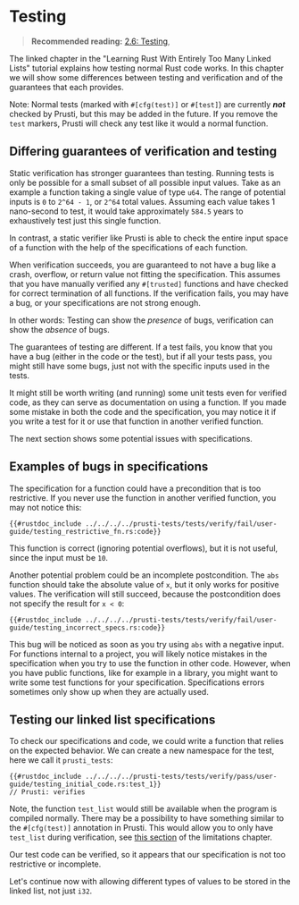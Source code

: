 # Testing

> **Recommended reading:** 
> [2.6: Testing](https://rust-unofficial.github.io/too-many-lists/first-test.html),

The linked chapter in the "Learning Rust With Entirely Too Many Linked Lists" tutorial explains how testing normal Rust code works. In this chapter we will show some differences between testing and verification and of the guarantees that each provides.

Note: Normal tests (marked with `#[cfg(test)]` or `#[test]`) are currently ***not*** checked by Prusti, but this may be added in the future. If you remove the `test` markers, Prusti will check any test like it would a normal function.

## Differing guarantees of verification and testing

Static verification has stronger guarantees than testing.
Running tests is only be possible for a small subset of all possible input values.
Take as an example a function taking a single value of type `u64`. The range of potential inputs is `0` to `2^64 - 1`, or `2^64` total values. Assuming each value takes 1 nano-second to test, it would take approximately `584.5` years to exhaustively test just this single function.
<!-- (2^64)/1000000000 / 60 / 60 / 24 / 365.25 = 584.54204609062639795168200370117 -->

In contrast, a static verifier like Prusti is able to check the entire input space of a function with the help of the specifications of each function.

When verification succeeds, you are guaranteed to not have a bug like a crash, overflow, or return value not fitting the specification.
This assumes that you have manually verified any `#[trusted]` functions and have checked for correct termination of all functions.
If the verification fails, you may have a bug, or your specifications are not strong enough.

In other words: Testing can show the *presence* of bugs, verification can show the *absence* of bugs.

The guarantees of testing are different. If a test fails, you know that you have a bug (either in the code or the test), but if all your tests pass, you might still have some bugs, just not with the specific inputs used in the tests.

It might still be worth writing (and running) some unit tests even for verified code, as they can serve as documentation on using a function. If you made some mistake in both the code and the specification, you may notice it if you write a test for it or use that function in another verified function.

The next section shows some potential issues with specifications.




## Examples of bugs in specifications

<!-- We have written some specifications in the previous chapters, but we didn't check if they are actually correct or useful. For example, a -->
The specification for a function could have a precondition that is too restrictive. If you never use the function in another verified function, you may not notice this:

```rust,noplaypen
{{#rustdoc_include ../../../../prusti-tests/tests/verify/fail/user-guide/testing_restrictive_fn.rs:code}}
```

This function is correct (ignoring potential overflows), but it is not useful, since the input must be `10`.

Another potential problem could be an incomplete postcondition. The `abs` function should take the absolute value of `x`, but it only works for positive values. The verification will still succeed, because the postcondition does not specify the result for `x < 0`:

```rust,noplaypen
{{#rustdoc_include ../../../../prusti-tests/tests/verify/fail/user-guide/testing_incorrect_specs.rs:code}}
```

This bug will be noticed as soon as you try using `abs` with a negative input.
For functions internal to a project, you will likely notice mistakes in the specification when you try to use the function in other code. However, when you have public functions, like for example in a library, you might want to write some test functions for your specification. Specifications errors sometimes only show up when they are actually used.



## Testing our linked list specifications

To check our specifications and code, we could write a function that relies on the expected behavior. We can create a new namespace for the test, here we call it `prusti_tests`:

```rust,noplaypen
{{#rustdoc_include ../../../../prusti-tests/tests/verify/pass/user-guide/testing_initial_code.rs:test_1}}
// Prusti: verifies
```
<!-- We can also have tests that take arguments and also have pre- and postconditions:

```rust,noplaypen
{{#rustdoc_include ../../../../prusti-tests/tests/verify/pass/user-guide/testing_initial_code.rs:test_2}}
// Prusti: verifies
``` -->

Note, the function `test_list` would still be available when the program is compiled normally. There may be a possibility to have something similar to the `#[cfg(test)]` annotation in Prusti. This would allow you to only have `test_list` during verification, see [this section](../capabilities/limitations.md#conditional-compilation-for-verification-vs-normal-compilation) of the limitations chapter.


Our test code can be verified, so it appears that our specification is not too restrictive or incomplete.

Let's continue now with allowing different types of values to be stored in the linked list, not just `i32`.
